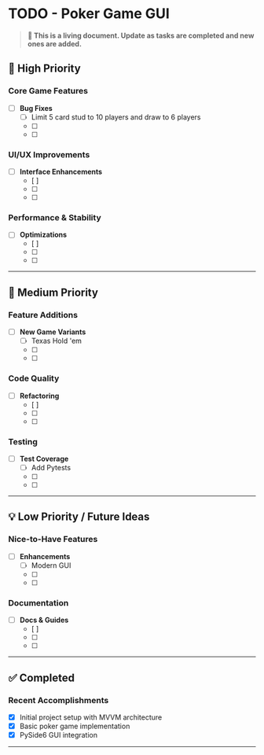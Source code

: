 # TODO - Poker Game GUI

> **📝 This is a living document. Update as tasks are completed and new ones are added.**

## 🚀 High Priority

### Core Game Features

- [ ] **Bug Fixes**
  - [ ] Limit 5 card stud to 10 players and draw to 6 players
  - [ ]
  - [ ]

### UI/UX Improvements

- [ ] **Interface Enhancements**
  - [ ]
  - [ ]
  - [ ]

### Performance & Stability

- [ ] **Optimizations**
  - [ ]
  - [ ]
  - [ ]

---

## 🔧 Medium Priority

### Feature Additions

- [ ] **New Game Variants**
  - [ ] Texas Hold 'em
  - [ ]
  - [ ]

### Code Quality

- [ ] **Refactoring**
  - [ ]
  - [ ]
  - [ ]

### Testing

- [ ] **Test Coverage**
  - [ ] Add Pytests
  - [ ]
  - [ ]

---

## 💡 Low Priority / Future Ideas

### Nice-to-Have Features

- [ ] **Enhancements**
  - [ ] Modern GUI
  - [ ]
  - [ ]

### Documentation

- [ ] **Docs & Guides**
  - [ ]
  - [ ]
  - [ ]

---

## ✅ Completed

### Recent Accomplishments

- [x] Initial project setup with MVVM architecture
- [x] Basic poker game implementation
- [x] PySide6 GUI integration

---
